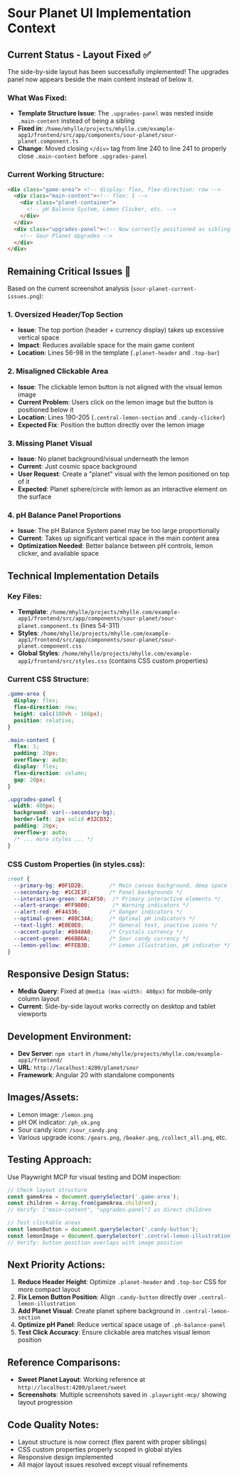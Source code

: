 # Sour Planet UI Implementation Context

## Current Status - Layout Fixed ✅

The side-by-side layout has been successfully implemented! The upgrades panel now appears beside the main content instead of below it.

### What Was Fixed:
- **Template Structure Issue**: The `.upgrades-panel` was nested inside `.main-content` instead of being a sibling
- **Fixed in**: `/home/mhylle/projects/mhylle.com/example-app1/frontend/src/app/components/sour-planet/sour-planet.component.ts`
- **Change**: Moved closing `</div>` tag from line 240 to line 241 to properly close `.main-content` before `.upgrades-panel`

### Current Working Structure:
```html
<div class="game-area"> <!-- display: flex, flex-direction: row -->
  <div class="main-content"><!-- flex: 1 -->
    <div class="planet-container">
      <!-- pH Balance System, Lemon Clicker, etc. -->
    </div>
  </div>
  <div class="upgrades-panel"><!-- Now correctly positioned as sibling -->
    <!-- Sour Planet Upgrades -->
  </div>
</div>
```

## Remaining Critical Issues 🚨

Based on the current screenshot analysis (`sour-planet-current-issues.png`):

### 1. **Oversized Header/Top Section**
- **Issue**: The top portion (header + currency display) takes up excessive vertical space
- **Impact**: Reduces available space for the main game content
- **Location**: Lines 56-98 in the template (`.planet-header` and `.top-bar`)

### 2. **Misaligned Clickable Area**
- **Issue**: The clickable lemon button is not aligned with the visual lemon image
- **Current Problem**: Users click on the lemon image but the button is positioned below it
- **Location**: Lines 190-205 (`.central-lemon-section` and `.candy-clicker`)
- **Expected Fix**: Position the button directly over the lemon image

### 3. **Missing Planet Visual**
- **Issue**: No planet background/visual underneath the lemon
- **Current**: Just cosmic space background
- **User Request**: Create a "planet" visual with the lemon positioned on top of it
- **Expected**: Planet sphere/circle with lemon as an interactive element on the surface

### 4. **pH Balance Panel Proportions**
- **Issue**: The pH Balance System panel may be too large proportionally
- **Current**: Takes up significant vertical space in the main content area
- **Optimization Needed**: Better balance between pH controls, lemon clicker, and available space

## Technical Implementation Details

### Key Files:
- **Template**: `/home/mhylle/projects/mhylle.com/example-app1/frontend/src/app/components/sour-planet/sour-planet.component.ts` (lines 54-311)
- **Styles**: `/home/mhylle/projects/mhylle.com/example-app1/frontend/src/app/components/sour-planet/sour-planet.component.css`
- **Global Styles**: `/home/mhylle/projects/mhylle.com/example-app1/frontend/src/styles.css` (contains CSS custom properties)

### Current CSS Structure:
```css
.game-area {
  display: flex;
  flex-direction: row;
  height: calc(100vh - 160px);
  position: relative;
}

.main-content {
  flex: 1;
  padding: 20px;
  overflow-y: auto;
  display: flex;
  flex-direction: column;
  gap: 20px;
}

.upgrades-panel {
  width: 400px;
  background: var(--secondary-bg);
  border-left: 2px solid #32CD32;
  padding: 20px;
  overflow-y: auto;
  /* ... more styles ... */
}
```

### CSS Custom Properties (in styles.css):
```css
:root {
  --primary-bg: #0F1D2B;        /* Main canvas background, deep space feel */
  --secondary-bg: #1C2E3F;      /* Panel backgrounds */
  --interactive-green: #4CAF50;  /* Primary interactive elements */
  --alert-orange: #FF9800;       /* Warning indicators */
  --alert-red: #F44336;         /* Danger indicators */
  --optimal-green: #8BC34A;     /* Optimal pH indicators */
  --text-light: #E0E0E0;        /* General text, inactive icons */
  --accent-purple: #8040A0;     /* Crystals currency */
  --accent-green: #66BB6A;      /* Sour candy currency */
  --lemon-yellow: #FFEB3B;      /* Lemon illustration, pH indicator */
}
```

## Responsive Design Status:
- **Media Query**: Fixed at `@media (max-width: 480px)` for mobile-only column layout
- **Current**: Side-by-side layout works correctly on desktop and tablet viewports

## Development Environment:
- **Dev Server**: `npm start` in `/home/mhylle/projects/mhylle.com/example-app1/frontend/`
- **URL**: `http://localhost:4200/planet/sour`
- **Framework**: Angular 20 with standalone components

## Images/Assets:
- Lemon image: `/lemon.png`
- pH OK indicator: `/ph_ok.png`
- Sour candy icon: `/sour_candy.png`
- Various upgrade icons: `/gears.png`, `/beaker.png`, `/collect_all.png`, etc.

## Testing Approach:
Use Playwright MCP for visual testing and DOM inspection:
```javascript
// Check layout structure
const gameArea = document.querySelector('.game-area');
const children = Array.from(gameArea.children);
// Verify: ["main-content", "upgrades-panel"] as direct children

// Test clickable areas
const lemonButton = document.querySelector('.candy-button');
const lemonImage = document.querySelector('.central-lemon-illustration');
// Verify: button position overlaps with image position
```

## Next Priority Actions:
1. **Reduce Header Height**: Optimize `.planet-header` and `.top-bar` CSS for more compact layout
2. **Fix Lemon Button Position**: Align `.candy-button` directly over `.central-lemon-illustration`
3. **Add Planet Visual**: Create planet sphere background in `.central-lemon-section`
4. **Optimize pH Panel**: Reduce vertical space usage of `.ph-balance-panel`
5. **Test Click Accuracy**: Ensure clickable area matches visual lemon position

## Reference Comparisons:
- **Sweet Planet Layout**: Working reference at `http://localhost:4200/planet/sweet`
- **Screenshots**: Multiple screenshots saved in `.playwright-mcp/` showing layout progression

## Code Quality Notes:
- Layout structure is now correct (flex parent with proper siblings)
- CSS custom properties properly scoped in global styles
- Responsive design implemented
- All major layout issues resolved except visual refinements